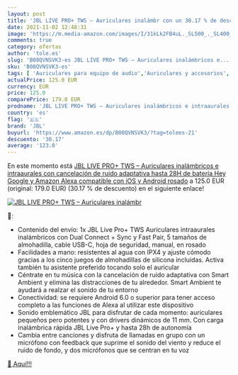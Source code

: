 ```yaml
---
layout: post
title: 'JBL LIVE PRO+ TWS – Auriculares inalámbr con un 30.17 % de descuento'
date: 2021-11-02 12:48:31
image: 'https://m.media-amazon.com/images/I/31kLk2FB4uL._SL500_._SL400_.jpg'
comments: true
category: ofertas
author: 'tole.es'
slug: 'B08QVNSVK3-es JBL LIVE PRO+ TWS – Auriculares inalámbricos e...'
sku: 'B08QVNSVK3-es'
tags: [ 'Auriculares para equipo de audio','Auriculares y accesorios','Electrónica','android','jbl', ]
actualPrice: 125.0 EUR
currency: EUR
price: 125.0
comparePrice: 179.0 EUR
prodname: 'JBL LIVE PRO+ TWS – Auriculares inalámbricos e intraaurales con cancelación de ruido adaptativa  hasta 28H de batería  Hey Google y Amazon Alexa  compatible con iOS y Android  rosado'
country: 'es'
flag: '🇪🇸'
brand: 'JBL'
buyurl: 'https://www.amazon.es/dp/B08QVNSVK3/?tag=tolees-21'
descuento: '30.17'
average: '123.0'
---
```


En este momento está [JBL LIVE PRO+ TWS – Auriculares inalámbricos e intraaurales con cancelación de ruido adaptativa  hasta 28H de batería  Hey Google y Amazon Alexa  compatible con iOS y Android  rosado](https://www.amazon.es/dp/B08QVNSVK3/?tag=tolees-21) a 125.0 EUR (original: 179.0 EUR) (30.17 %  de descuento) en el siguiente enlace!

[![JBL LIVE PRO+ TWS – Auriculares inalámbr](https://m.media-amazon.com/images/I/31kLk2FB4uL._SL500_._SL400_.jpg)](https://www.amazon.es/dp/B08QVNSVK3/?tag=tolees-21)

🔎:

- Contenido del envío: 1x JBL Live Pro+ TWS Auriculares intraaurales inalámbricos con Dual Connect + Sync y Fast Pair, 5 tamaños de almohadilla, cable USB-C, hoja de seguridad, manual, en rosado
- Facilidades a mano: resistentes al agua con IPX4 y ajuste cómodo gracias a los cinco juegos de almohadillas de silicona incluidas. Activa también tu asistente preferido tocando solo el auricular
- Céntrate en tu música con la cancelación de ruido adaptativa con Smart Ambient y elimina las distracciones de tu alrededor. Smart Ambient te ayudará a realzar el sonido de tu entorno
- Conectividad: se requiere Android 6.0 o superior para tener acceso completo a las funciones de Alexa al utilizar este dispositivo
- Sonido emblemático JBL para disfrutar de cada momento: auriculares pequeños pero potentes y con drivers dinámicos de 11 mm. Con carga inalámbrica rápida JBL Live Pro+ y hasta 28h de autonomía
- Cambia entre canciones y disfruta de llamadas en grupo con un micrófono con feedback que suprime el sonido del viento y reduce el ruido de fondo, y dos micrófonos que se centran en tu voz

[🛒 Aquí!!!](https://www.amazon.es/dp/B08QVNSVK3/?tag=tolees-21)
